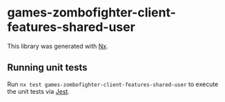 # games-zombofighter-client-features-shared-user

This library was generated with [Nx](https://nx.dev).

## Running unit tests

Run `nx test games-zombofighter-client-features-shared-user` to execute the unit tests via [Jest](https://jestjs.io).
